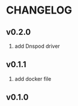CHANGELOG
============

v0.2.0
----------

1. add Dnspod driver

v0.1.1
----------

1. add docker file

v0.1.0
----------

[1]: https://actix.rs/